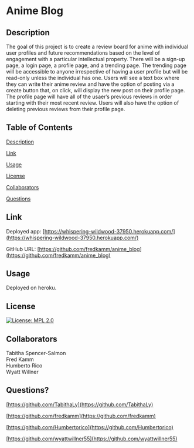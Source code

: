 # Anime Blog
    
## Description
    
The goal of this project is to create a review board for anime with individual user profiles and future recommendations based on the level of engagement with a particular intellectual property. There will be a sign-up page, a login page, a profile page, and a trending page. The trending page will be accessible to anyone irrespective of having a user profile but will be read-only unless the individual has one. Users will see a text box where they can write their anime review and have the option of posting via a create button that, on click, will display the new post on their profile page. The profile page will have all of the usaer’s previous reviews in order starting with their most recent review. Users will also have the option of deleting previous reviews from their profile page.
    
## Table of Contents

[Description](#description)

[Link](#link)

[Usage](#usage)

[License](#license)

[Collaborators](#collaborators)

[Questions](#questions)

## Link

Deployed app: [https://whispering-wildwood-37950.herokuapp.com/](https://whispering-wildwood-37950.herokuapp.com/)

GitHub URL: [https://github.com/fredkamm/anime_blog](https://github.com/fredkamm/anime_blog)
    
## Usage
    
Deployed on heroku.
    
## License 

[![License: MPL 2.0](https://img.shields.io/badge/License-MPL_2.0-brightgreen.svg)](https://opensource.org/licenses/MPL-2.0)

## Collaborators

Tabitha Spencer-Salmon <br/>
Fred Kamm <br/>
Humberto Rico <br/>
Wyatt Willner <br/>
    
## Questions?

[https://github.com/TabithaLy](https://github.com/TabithaLy)

[https://github.com/fredkamm](https://github.com/fredkamm)

[https://github.com/Humbertorico](https://github.com/Humbertorico)

[https://github.com/wyattwillner55](https://github.com/wyattwillner55)